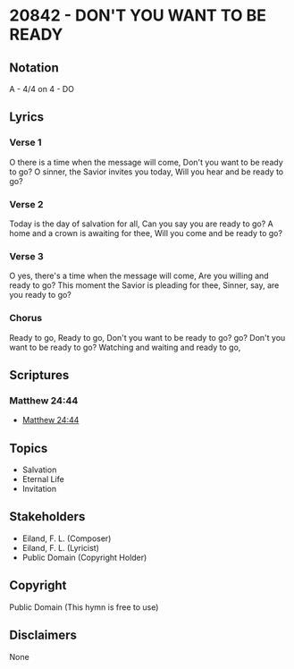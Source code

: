 # 20842 - DON'T YOU WANT TO BE READY

## Notation

A - 4/4 on 4 - DO

## Lyrics

### Verse 1

O there is a time when the message will come, Don't you want to be ready to go? O sinner, the Savior invites you today, Will you hear and be ready to go?

### Verse 2

Today is the day of salvation for all, Can you say you are ready to go? A home and a crown is awaiting for thee, Will you come and be ready to go?

### Verse 3

O yes, there's a time when the message will come, Are you willing and ready to go? This moment the Savior is pleading for thee, Sinner, say, are you ready to go?

### Chorus

Ready to go, Ready to go, Don't you want to be ready to go? go? Don't you want to be ready to go? Watching and waiting and ready to go,


## Scriptures

### Matthew 24:44

- [Matthew 24:44](https://www.biblegateway.com/passage/?search=Matthew%2024%3A44)


## Topics

- Salvation
- Eternal Life
- Invitation

## Stakeholders

- Eiland, F. L. (Composer)
- Eiland, F. L. (Lyricist)
- Public Domain (Copyright Holder)

## Copyright

Public Domain
(This hymn is free to use)

## Disclaimers

None

